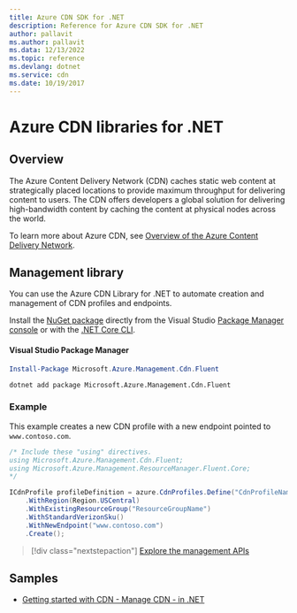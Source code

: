 ```yaml
---
title: Azure CDN SDK for .NET
description: Reference for Azure CDN SDK for .NET
author: pallavit
ms.author: pallavit
ms.data: 12/13/2022
ms.topic: reference
ms.devlang: dotnet
ms.service: cdn
ms.date: 10/19/2017
---
```

# Azure CDN libraries for .NET

## Overview

The Azure Content Delivery Network (CDN) caches static web content at strategically placed locations to provide maximum throughput for delivering content to users. The CDN offers developers a global solution for delivering high-bandwidth content by caching the content at physical nodes across the world.

To learn more about Azure CDN, see [Overview of the Azure Content Delivery Network](https://docs.microsoft.com/azure/cdn/cdn-overview).


## Management library

You can use the Azure CDN Library for .NET to automate creation and management of CDN profiles and endpoints. 

Install the [NuGet package](https://www.nuget.org/packages/Microsoft.Azure.Management.Cdn.Fluent) directly from the Visual Studio [Package Manager console][PackageManager] or with the [.NET Core CLI][DotNetCLI].

#### Visual Studio Package Manager

```powershell
Install-Package Microsoft.Azure.Management.Cdn.Fluent
```

```dotnetcli
dotnet add package Microsoft.Azure.Management.Cdn.Fluent
```

### Example

This example creates a new CDN profile with a new endpoint pointed to `www.contoso.com`.

```csharp
/* Include these "using" directives.
using Microsoft.Azure.Management.Cdn.Fluent;
using Microsoft.Azure.Management.ResourceManager.Fluent.Core;
*/

ICdnProfile profileDefinition = azure.CdnProfiles.Define("CdnProfileName")
    .WithRegion(Region.USCentral)
    .WithExistingResourceGroup("ResourceGroupName")
    .WithStandardVerizonSku()
    .WithNewEndpoint("www.contoso.com")
    .Create();

```

> [!div class="nextstepaction"]
> [Explore the management APIs](/dotnet/api/overview/azure/cdn/management)


## Samples

* [Getting started with CDN - Manage CDN - in .NET](https://github.com/Azure-Samples/cdn-dotnet-manage-cdn)

[PackageManager]: https://docs.microsoft.com/nuget/tools/package-manager-console
[DotNetCLI]: https://docs.microsoft.com/dotnet/core/tools/dotnet-add-package